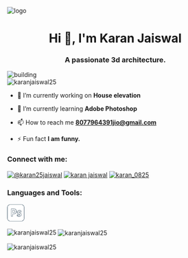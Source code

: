 ![logo](https://github.com/KARANjaiswal25/KARANjaiswal25/blob/main/Blue%20Pink%20Gradient%20Fashion%20Banner.png)
<h1 align="center">Hi 👋, I'm Karan Jaiswal</h1>
<h3 align="center">A passionate 3d architecture.</h3>

<img align="right" alt="building" width="600" src="https://camo.githubusercontent.com/c0d28d992d6fe2f272be82e606fe0b6c557b5d60f4e1188271f643a9cdaf352f/68747470733a2f2f692e696d6775722e636f6d2f4c65756836776d2e676966">

<p align="left"> <img src="https://komarev.com/ghpvc/?username=karanjaiswal25&label=Profile%20views&color=0e75b6&style=flat" alt="karanjaiswal25" /> </p>

- 🔭 I’m currently working on **House elevation**

- 🌱 I’m currently learning **Adobe Photoshop**

- 📫 How to reach me **8077964391jio@gmail.com**

- ⚡ Fun fact **I am funny.**

<h3 align="left">Connect with me:</h3>
<p align="left">
<a href="https://twitter.com/@karan25jaiswal" target="blank"><img align="center" src="https://raw.githubusercontent.com/rahuldkjain/github-profile-readme-generator/master/src/images/icons/Social/twitter.svg" alt="@karan25jaiswal" height="30" width="40" /></a>
<a href="https://linkedin.com/in/karan jaiswal" target="blank"><img align="center" src="https://raw.githubusercontent.com/rahuldkjain/github-profile-readme-generator/master/src/images/icons/Social/linked-in-alt.svg" alt="karan jaiswal" height="30" width="40" /></a>
<a href="https://instagram.com/karan_0825" target="blank"><img align="center" src="https://raw.githubusercontent.com/rahuldkjain/github-profile-readme-generator/master/src/images/icons/Social/instagram.svg" alt="karan_0825" height="30" width="40" /></a>
</p>

<h3 align="left">Languages and Tools:</h3>
<p align="left"> <a href="https://www.photoshop.com/en" target="_blank" rel="noreferrer"> <img src="https://raw.githubusercontent.com/devicons/devicon/master/icons/photoshop/photoshop-line.svg" alt="photoshop" width="40" height="40"/> </a> </p>

<p><img align="left" src="https://github-readme-stats.vercel.app/api/top-langs?username=karanjaiswal25&show_icons=true&locale=en&layout=compact" alt="karanjaiswal25" /></p>

<p>&nbsp;<img align="center" src="https://github-readme-stats.vercel.app/api?username=karanjaiswal25&show_icons=true&locale=en" alt="karanjaiswal25" /></p>

<p><img align="center" src="https://github-readme-streak-stats.herokuapp.com/?user=karanjaiswal25&" alt="karanjaiswal25" /></p>
